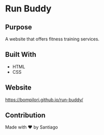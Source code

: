 # Run Buddy

## Purpose
A website that offers fitness training services.

## Built With
* HTML
* CSS

## Website
https://bompilori.github.io/run-buddy/

## Contribution
Made with ❤️ by Santiago
